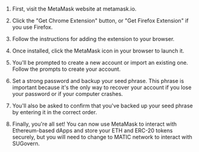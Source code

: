 1. First, visit the MetaMask website at metamask.io.

2. Click the "Get Chrome Extension" button, or "Get Firefox Extension" if you use Firefox.

3. Follow the instructions for adding the extension to your browser.

4. Once installed, click the MetaMask icon in your browser to launch it.

5. You'll be prompted to create a new account or import an existing one. Follow the prompts to create your account.

6. Set a strong password and backup your seed phrase. This phrase is important because it's the only way to recover your account if you lose your password or if your computer crashes.

7. You'll also be asked to confirm that you've backed up your seed phrase by entering it in the correct order.

8. Finally, you're all set! You can now use MetaMask to interact with Ethereum-based dApps and store your ETH and ERC-20 tokens securely, but you will need to change to MATIC network to interact with SUGovern.